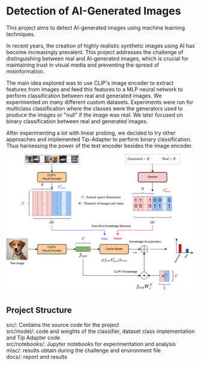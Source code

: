 # Detection of AI-Generated Images
This project aims to detect AI-generated images using machine learning techniques.


In recent years, the creation of highly realistic synthetic images using AI has become increasingly prevalent. This project addresses the challenge of distinguishing between real and AI-generated images, which is crucial for maintaining trust in visual media and preventing the spread of misinformation.

The main idea explored was to use CLIP's image encoder to extract features from images and feed this features to a MLP neural network to perform classification between real and generated images.
We experimented on many different custom datasets. Experiments were run for multiclass classification where the classes were the generators used to produce the images or "null" if the image was real. We later focused on binary classification between real and generated images.

After experimenting a lot with linear probing, we decided to try other approaches and implemented Tip-Adapter to perform binary classification. Thus harnessing the power of the text encoder besides the image encoder. 

![Tip adapter](./docs/report/img/tip_adapter_binary.png)
## Project Structure

src/: Contains the source code for the project<br>
src/model/: code and weights of the classifier, dataset class implementation and Tip Adapter code<br>
src/notebooks/: Jupyter notebooks for experimentation and analysis<br>
misc/: results obtain during the challenge and environment file<br>
docs/: report and results